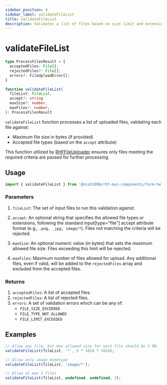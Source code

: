 ```yaml
---
sidebar_position: 4
sidebar_label: validateFileList
title: validateFileList
description: Validates a list of files based on size limit and extension to return an array of acceptedFiles, rejectedFiles and errors.
---
```


# validateFileList

```ts
type ProcessFilesResult = {
  acceptedFiles: File[];
  rejectedFiles?: File[]; 
  errors?: FileUploadError[];
}

function validateFileList(
  fileList: FileList,
  accept?: string
  maxSize?: number,
  maxFiles?: number;
): ProcessFilesResult
```

`validateFileList` function processes a list of uploaded files, validating each file against:

- Maximum file size in bytes (if provided)
- Accepted file types (based on the `accept` attribute)

This function utilized by [RHFFileUploader](../components/mui/RHFMultiAutocomplete.mdx) ensures only files meeting the required criteria are passed for further processing.

## Usage

```js
import { validateFileList } from '@nish1896/rhf-mui-components/form-helpers';
```

### Parameters

1. `fileList`: The set of input files to run this validation against.

2. `accept`: An optional string that specifies the allowed file types or extensions, following the standard input[type="file"] accept attribute format (e.g., `.png, .jpg, image/*`). Files not matching the criteria will be rejected.

3. `maxSize`: An optional numeric value (in bytes) that sets the maximum allowed file size. Files exceeding this limit will be rejected.

4. `maxFiles`: Maximum number of files allowed for upload. Any additional files, even if valid, will be added to the `rejectedFiles` array and excluded from the accepted files.

### Returns

1. `acceptedFiles`: A list of accepted files.
2. `rejectedFiles`: A list of rejected files.
3. `errors`: A set of validation errors which can be any of:
    - `FILE_SIZE_EXCEEDED`
    - `FILE_TYPE_NOT_ALLOWED`
    - `FILE_LIMIT_EXCEEDED`

## Examples

```ts
// Allow any file, but max allowed size for each file should be 5 MB.
validateFileList(fileList, '*', 5 * 1024 * 1024);

// Allow only image mimetype
validateFileList(fileList, 'image/*');

// Allow at max 3 files
validateFileList(fileList, undefined, undefined, 3);
```